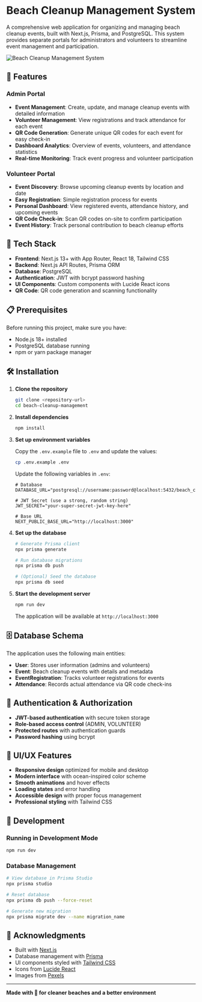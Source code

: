 # Beach Cleanup Management System

A comprehensive web application for organizing and managing beach cleanup events, built with Next.js, Prisma, and PostgreSQL. This system provides separate portals for administrators and volunteers to streamline event management and participation.

![Beach Cleanup Management System](https://images.pexels.com/photos/2547565/pexels-photo-2547565.jpeg?auto=compress&cs=tinysrgb&w=1200&h=400&fit=crop)

## 🌊 Features

### Admin Portal
- **Event Management**: Create, update, and manage cleanup events with detailed information
- **Volunteer Management**: View registrations and track attendance for each event
- **QR Code Generation**: Generate unique QR codes for each event for easy check-in
- **Dashboard Analytics**: Overview of events, volunteers, and attendance statistics
- **Real-time Monitoring**: Track event progress and volunteer participation

### Volunteer Portal
- **Event Discovery**: Browse upcoming cleanup events by location and date
- **Easy Registration**: Simple registration process for events
- **Personal Dashboard**: View registered events, attendance history, and upcoming events
- **QR Code Check-in**: Scan QR codes on-site to confirm participation
- **Event History**: Track personal contribution to beach cleanup efforts

## 🚀 Tech Stack

- **Frontend**: Next.js 13+ with App Router, React 18, Tailwind CSS
- **Backend**: Next.js API Routes, Prisma ORM
- **Database**: PostgreSQL
- **Authentication**: JWT with bcrypt password hashing
- **UI Components**: Custom components with Lucide React icons
- **QR Code**: QR code generation and scanning functionality

## 📋 Prerequisites

Before running this project, make sure you have:

- Node.js 18+ installed
- PostgreSQL database running
- npm or yarn package manager

## 🛠️ Installation

1. **Clone the repository**
   ```bash
   git clone <repository-url>
   cd beach-cleanup-management
   ```

2. **Install dependencies**
   ```bash
   npm install
   ```

3. **Set up environment variables**
   
   Copy the `.env.example` file to `.env` and update the values:
   ```bash
   cp .env.example .env
   ```
   
   Update the following variables in `.env`:
   ```env
   # Database
   DATABASE_URL="postgresql://username:password@localhost:5432/beach_cleanup"
   
   # JWT Secret (use a strong, random string)
   JWT_SECRET="your-super-secret-jwt-key-here"
   
   # Base URL
   NEXT_PUBLIC_BASE_URL="http://localhost:3000"
   ```

4. **Set up the database**
   ```bash
   # Generate Prisma client
   npx prisma generate
   
   # Run database migrations
   npx prisma db push
   
   # (Optional) Seed the database
   npx prisma db seed
   ```

5. **Start the development server**
   ```bash
   npm run dev
   ```

   The application will be available at `http://localhost:3000`

## 🗄️ Database Schema

The application uses the following main entities:

- **User**: Stores user information (admins and volunteers)
- **Event**: Beach cleanup events with details and metadata
- **EventRegistration**: Tracks volunteer registrations for events
- **Attendance**: Records actual attendance via QR code check-ins

## 🔐 Authentication & Authorization

- **JWT-based authentication** with secure token storage
- **Role-based access control** (ADMIN, VOLUNTEER)
- **Protected routes** with authentication guards
- **Password hashing** using bcrypt

## 🎨 UI/UX Features

- **Responsive design** optimized for mobile and desktop
- **Modern interface** with ocean-inspired color scheme
- **Smooth animations** and hover effects
- **Loading states** and error handling
- **Accessible design** with proper focus management
- **Professional styling** with Tailwind CSS

## 🧪 Development

### Running in Development Mode
```bash
npm run dev
```

### Database Management
```bash
# View database in Prisma Studio
npx prisma studio

# Reset database
npx prisma db push --force-reset

# Generate new migration
npx prisma migrate dev --name migration_name
```

## 🌟 Acknowledgments

- Built with [Next.js](https://nextjs.org/)
- Database management with [Prisma](https://prisma.io/)
- UI components styled with [Tailwind CSS](https://tailwindcss.com/)
- Icons from [Lucide React](https://lucide.dev/)
- Images from [Pexels](https://pexels.com/)

---

**Made with 🌊 for cleaner beaches and a better environment**